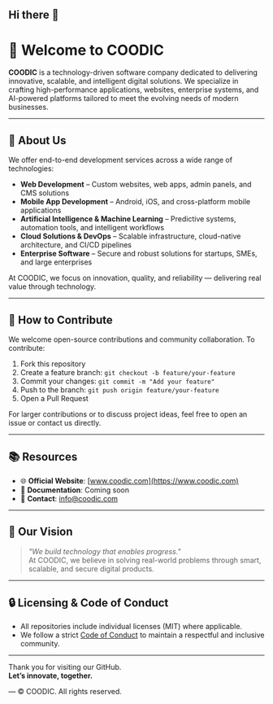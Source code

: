 ## Hi there 👋

<!--

**Here are some ideas to get you started:**

🙋‍♀️ A short introduction - what is your organization all about?
🌈 Contribution guidelines - how can the community get involved?
👩‍💻 Useful resources - where can the community find your docs? Is there anything else the community should know?
🍿 Fun facts - what does your team eat for breakfast?
🧙 Remember, you can do mighty things with the power of [Markdown](https://docs.github.com/github/writing-on-github/getting-started-with-writing-and-formatting-on-github/basic-writing-and-formatting-syntax)
-->
# 👋 Welcome to COODIC

**COODIC** is a technology-driven software company dedicated to delivering innovative, scalable, and intelligent digital solutions. We specialize in crafting high-performance applications, websites, enterprise systems, and AI-powered platforms tailored to meet the evolving needs of modern businesses.

---

## 🚀 About Us

We offer end-to-end development services across a wide range of technologies:

- **Web Development** – Custom websites, web apps, admin panels, and CMS solutions
- **Mobile App Development** – Android, iOS, and cross-platform mobile applications
- **Artificial Intelligence & Machine Learning** – Predictive systems, automation tools, and intelligent workflows
- **Cloud Solutions & DevOps** – Scalable infrastructure, cloud-native architecture, and CI/CD pipelines
- **Enterprise Software** – Secure and robust solutions for startups, SMEs, and large enterprises

At COODIC, we focus on innovation, quality, and reliability — delivering real value through technology.

---

## 🤝 How to Contribute

We welcome open-source contributions and community collaboration. To contribute:

1. Fork this repository
2. Create a feature branch: `git checkout -b feature/your-feature`
3. Commit your changes: `git commit -m "Add your feature"`
4. Push to the branch: `git push origin feature/your-feature`
5. Open a Pull Request

For larger contributions or to discuss project ideas, feel free to open an issue or contact us directly.

---

## 📚 Resources

- 🌐 **Official Website**: [www.coodic.com](https://www.coodic.com)
- 📄 **Documentation**: Coming soon
- 📧 **Contact**: info@coodic.com

---

## 🧠 Our Vision

> _"We build technology that enables progress."_  
> At COODIC, we believe in solving real-world problems through smart, scalable, and secure digital products.  

---

## 🔒 Licensing & Code of Conduct

- All repositories include individual licenses (MIT) where applicable.
- We follow a strict [Code of Conduct](CODE_OF_CONDUCT.md) to maintain a respectful and inclusive community.

---

Thank you for visiting our GitHub.  
**Let’s innovate, together.**

—
© COODIC. All rights reserved.
